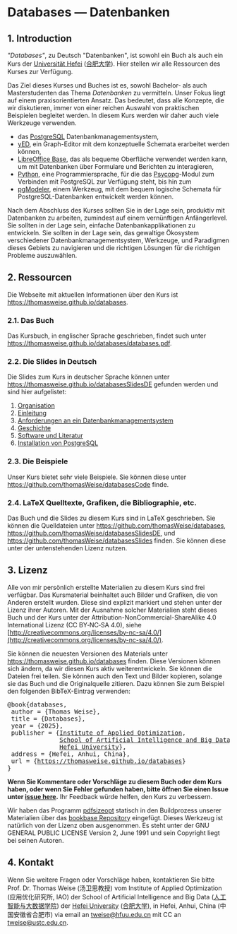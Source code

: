 ﻿# Databases &mdash; Datenbanken

## 1. Introduction

*"Databases"*, zu Deutsch "Datenbanken", ist sowohl ein Buch als auch ein Kurs der [Universität Hefei](http://www.hfuu.edu.cn/english/) ([合肥大学](http://www.hfuu.edu.cn/)).
Hier stellen wir alle Ressourcen des Kurses zur Verfügung.

Das Ziel dieses Kurses und Buches ist es, sowohl Bachelor- als auch Masterstudenten das Thema *Datenbanken* zu vermitteln.
Unser Fokus liegt auf einem praxisorientierten Ansatz.
Das bedeutet, dass alle Konzepte, die wir diskutieren, immer von einer reichen Auswahl von praktischen Beispielen begleitet werden.
In diesem Kurs werden wir daher auch viele Werkzeuge verwenden.

- das [PostgreSQL](https://www.postgresql.org) Datenbankmanagementsystem,
- [yED](https://yed.yworks.com), ein Graph-Editor mit dem konzeptuelle Schemata erarbeitet werden können,
- [LibreOffice Base](https://www.libreoffice.org), das als bequeme Oberfläche verwendet werden kann, um mit Datenbanken über Formulare und Berichten zu interagieren,
- [Python](https://thomasweise.github.io/programmingWithPython), eine Programmiersprache, für die das [Psycopg](https://www.psycopg.org)-Modul zum Verbinden mit PostgreSQL zur Verfügung steht, bis hin zum
- [pgModeler](https://pgmodeler.io), einem Werkzeug, mit dem bequem logische Schemata für PostgreSQL-Datenbanken entwickelt werden können.

Nach dem Abschluss des Kurses sollten Sie in der Lage sein, produktiv mit Datenbanken zu arbeiten, zumindest auf einem vernünftigen Anfängerlevel.
Sie sollten in der Lage sein, einfache Datenbankapplikationen zu entwickeln.
Sie sollten in der Lage sein, das gewaltige Ökosystem verschiedener Datenbankmanagementsystem, Werkzeuge, und Paradigmen dieses Gebiets zu navigieren und die richtigen Lösungen für die richtigen Probleme auszuwählen.

## 2. Ressourcen
Die Webseite mit aktuellen Informationen über den Kurs ist <https://thomasweise.github.io/databases>.

### 2.1. Das Buch
Das Kursbuch, in englischer Sprache geschrieben, findet such unter <https://thomasweise.github.io/databases/databases.pdf>.

### 2.2. Die Slides in Deutsch
Die Slides zum Kurs in deutscher Sprache können unter <https://thomasweise.github.io/databasesSlidesDE> gefunden werden und sind hier aufgelistet:

1. [Organisation](https://thomasweise.github.io/databasesSlidesDE/01_organisation.pdf)
2. [Einleitung](https://thomasweise.github.io/databasesSlidesDE/02_einleitung.pdf)
3. [Anforderungen an ein Datenbankmanagementsystem](https://thomasweise.github.io/databasesSlidesDE/03_anforderungen.pdf)
4. [Geschichte](https://thomasweise.github.io/databasesSlidesDE/04_geschichte.pdf)
5. [Software und Literatur](https://thomasweise.github.io/databasesSlidesDE/05_software_und_literatur.pdf)
6. [Installation von PostgreSQL](https://thomasweise.github.io/databasesSlidesDE/06_installation_postgresql)

### 2.3. Die Beispiele
Unser Kurs bietet sehr viele Beispiele.
Sie können diese unter <https://github.com/thomasWeise/databasesCode> finde.


### 2.4. LaTeX Quelltexte, Grafiken, die Bibliographie, etc.
Das Buch und die Slides zu diesem Kurs sind in LaTeX geschrieben.
Sie können die Quelldateien unter <https://github.com/thomasWeise/databases>, <https://github.com/thomasWeise/databasesSlidesDE>, und <https://github.com/thomasWeise/databasesSlides> finden.
Sie können diese unter der untenstehenden Lizenz nutzen.


## 3. Lizenz
Alle von mir persönlich erstellte Materialien zu diesem Kurs sind frei verfügbar.
Das Kursmaterial beinhaltet auch Bilder und Grafiken, die von Anderen erstellt wurden.
Diese sind explizit markiert und stehen unter der Lizenz ihrer Autoren.
Mit der Ausnahme solcher Materialien steht dieses Buch und der Kurs unter der Attribution-NonCommercial-ShareAlike 4.0 International Lizenz (CC&nbsp;BY&#8209;NC&#8209;SA&nbsp;4.0), siehe [http://creativecommons.org/licenses/by-nc-sa/4.0/](http://creativecommons.org/licenses/by-nc-sa/4.0/).

Sie können die neuesten Versionen des Materials unter <https://thomasweise.github.io/databases> finden.
Diese Versionen können sich ändern, da wir diesen Kurs aktiv weiterentwickeln.
Sie können die Dateien frei teilen.
Sie können auch den Text und Bilder kopieren, solange sie das Buch und die Originalquelle zitieren.
Dazu können Sie zum Beispiel den folgenden BibTeX-Eintrag verwenden:

<pre>@book{databases,<br/>&nbsp;author&nbsp;=&nbsp;{Thomas&nbsp;Weise},<br/>&nbsp;title&nbsp;=&nbsp;{Databases},<br/>&nbsp;year&nbsp;=&nbsp;{2025},<br/>&nbsp;publisher&nbsp;=&nbsp;{<a href="http://iao.hfuu.edu.cn">Institute&nbsp;of&nbsp;Applied&nbsp;Optimization</a>,<br/>&nbsp;&nbsp;&nbsp;&nbsp;&nbsp;&nbsp;&nbsp;&nbsp;&nbsp;&nbsp;&nbsp;&nbsp;&nbsp;&nbsp;<a href="http://www.hfuu.edu.cn/aibd">School&nbsp;of&nbsp;Artificial&nbsp;Intelligence&nbsp;and&nbsp;Big&nbsp;Data</a>,<br/>&nbsp;&nbsp;&nbsp;&nbsp;&nbsp;&nbsp;&nbsp;&nbsp;&nbsp;&nbsp;&nbsp;&nbsp;&nbsp;&nbsp;<a href="http://www.hfuu.edu.cn/">Hefei&nbsp;University</a>},<br/>&nbsp;address&nbsp;=&nbsp;{Hefei,&nbsp;Anhui,&nbsp;China},<br/>&nbsp;url&nbsp;=&nbsp;{<a href="https://thomasweise.github.io/databases">https://thomasweise.github.io/databases</a>}<br/>}</pre>

**Wenn Sie Kommentare oder Vorschläge zu diesem Buch oder dem Kurs haben, oder wenn Sie Fehler gefunden haben, bitte öffnen Sie einen Issue unter [issue here](https://github.com/thomasWeise/databases/issues).**
Ihr Feedback würde helfen, den Kurs zu verbessern.

Wir haben das Programm [pdfsizeopt](https://github.com/pts/pdfsizeopt) statisch in den Buildprozess unserer Materialien über das [bookbase Repository](https://github.com/thomasWeise/bookbase) eingefügt.
Dieses Werkzeug ist natürlich von der Lizenz oben ausgenommen.
Es steht unter der GNU GENERAL PUBLIC LICENSE Version 2, June 1991 und sein Copyright liegt bei seinen Autoren.


## 4. Kontakt
Wenn Sie weitere Fragen oder Vorschläge haben, kontaktieren Sie bitte
Prof. Dr. Thomas Weise (汤卫思教授)
vom Institute of Applied Optimization (应用优化研究所, IAO)
der School of Artificial Intelligence and Big Data ([人工智能与大数据学院](http://www.hfuu.edu.cn/aibd))
der [Hefei University](http://www.hfuu.edu.cn/english/) ([合肥大学](http://www.hfuu.edu.cn/)),
in Hefei, Anhui, China (中国安徽省合肥市)
via email an [tweise@hfuu.edu.cn](mailto:tweise@hfuu.edu.cn) mit CC an [tweise@ustc.edu.cn](mailto:tweise@ustc.edu.cn).
